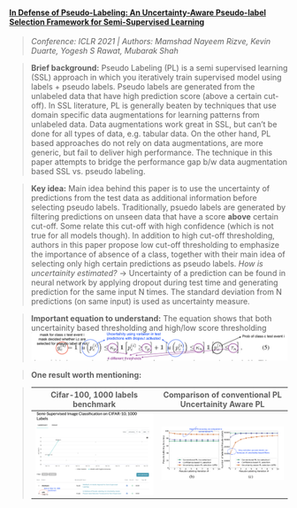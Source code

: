 


#### [In Defense of Pseudo-Labeling: An Uncertainty-Aware Pseudo-label Selection Framework for Semi-Supervised Learning](https://openreview.net/pdf?id=-ODN6SbiUU)

> *Conference: ICLR 2021 | Authors: Mamshad Nayeem Rizve, Kevin Duarte, Yogesh S Rawat, Mubarak Shah*  

> **Brief background:** 
    Pseudo Labeling (PL) is a semi supervised learning (SSL) approach in which you iteratively train supervised model using labels + pseudo labels. Pseudo labels are generated from the unlabeled data that have high prediction score (above a certain cut-off). In SSL literature, PL is generally beaten by techniques that use domain specific data augmentations for learning patterns from unlabeled data. Data augmentations work great in SSL, but can’t be done for all types of data, e.g. tabular data. On the other hand, PL based approaches do not rely on data augmentations, are more generic, but fail to deliver high performance. The technique in this paper attempts to bridge the performance gap b/w data augmentation based SSL vs. pseudo labeling.

> **Key idea:** 
    Main idea behind this paper is to use the uncertainty of predictions from the test data as additional information before selecting pseudo labels. Traditionally, psuedo labels are generated by filtering predictions on unseen data that have a score 
    **above** certain cut-off. Some relate this cut-off with high confidence (which is not true for all models though). 
    In addition to high cut-off thresholding, authors in this paper propose low cut-off thresholding to emphasize the importance of 
    absence of a class, together with their main idea of selecting only high certain predictions as pseudo labels. 
    *How is uncertainity estimated?* -> Uncertainty of a prediction can be found in neural network by applying dropout during test time and generating prediction for the same input N times. The standard deviation from N predictions (on same input) is used as uncertainty measure.  

> **Important equation to understand:**
    The equation shows that both uncertainity based thresholding and high/low score thresholding  
    ![UPS](../images/eq5.png)

> **One result worth mentioning:** 

> Cifar-100, 1000 labels benchmark            |  Comparison of conventional PL Uncertainity Aware PL 
> :-------------------------:|:-------------------------:
> <img src="../images/ups_bench.png" width="600"/>  |  <img src="../images/pl.png" width="600"/>




